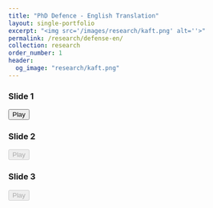 ```yaml
---
title: "PhD Defence - English Translation"
layout: single-portfolio
excerpt: "<img src='/images/research/kaft.png' alt=''>"
permalink: /research/defense-en/
collection: research
order_number: 1
header: 
  og_image: "research/kaft.png"
---
```

<!-- Slide 1 -->
<h3>Slide 1</h3>
<button id="play1">Play</button>

<!-- Slide 2 -->
<h3>Slide 2</h3>
<button id="play2" disabled>Play</button>

<!-- Slide 3 -->
<h3>Slide 3</h3>
<button id="play3" disabled>Play</button>

<audio id="audio1" src="/files/test.wav"></audio>
<audio id="audio2" src="/files/test.wav"></audio>
<audio id="audio3" src="/files/test.wav"></audio>

<script>
  const play1 = document.getElementById('play1');
  const play2 = document.getElementById('play2');
  const play3 = document.getElementById('play3');

  const audio1 = document.getElementById('audio1');
  const audio2 = document.getElementById('audio2');
  const audio3 = document.getElementById('audio3');

  // Play button for slide 1
  play1.addEventListener('click', () => {
    audio1.currentTime = 0;
    audio1.play();
    play1.disabled = true;
  });

  // Play button for slide 2
  play2.addEventListener('click', () => {
    audio2.currentTime = 0;
    audio2.play();
    play2.disabled = true;
  });

  // Play button for slide 3
  play3.addEventListener('click', () => {
    audio3.currentTime = 0;
    audio3.play();
    play3.disabled = true;
  });

  // When audio1 ends, enable play button for slide 2
  audio1.addEventListener('ended', () => {
    play2.disabled = false;
  });

  // When audio2 ends, enable play button for slide 3
  audio2.addEventListener('ended', () => {
    play3.disabled = false;
  });

  // When audio3 ends, optionally do something, like reset all buttons:
  audio3.addEventListener('ended', () => {
    play1.disabled = false;
    play2.disabled = true;
    play3.disabled = true;
  });
</script>
